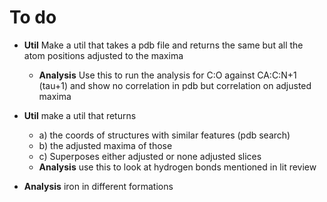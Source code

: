 # To do

- **Util** Make a util that takes a pdb file and returns the same but all the atom positions adjusted to the maxima  
  - **Analysis** Use this to run the analysis for C:O against CA:C:N+1 (tau+1) and show no correlation in pdb but correlation on adjusted maxima
   
- **Util** make a util that returns  
  - a) the coords of structures with similar features (pdb search)  
  - b) the adjusted maxima of those  
  - c) Superposes either adjusted or none adjusted slices  
  - **Analysis** use this to look at hydrogen bonds mentioned in lit review
 
- **Analysis** iron in different formations  
